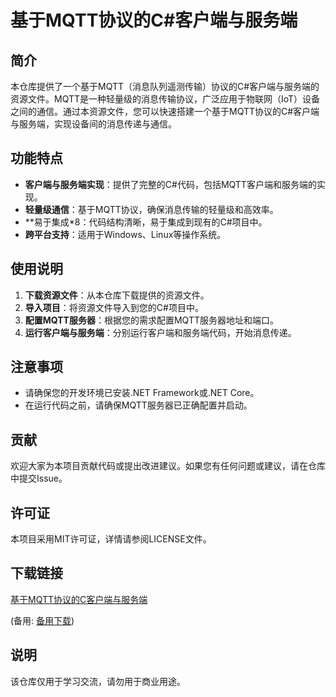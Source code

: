 # 基于MQTT协议的C#客户端与服务端

## 简介

本仓库提供了一个基于MQTT（消息队列遥测传输）协议的C#客户端与服务端的资源文件。MQTT是一种轻量级的消息传输协议，广泛应用于物联网（IoT）设备之间的通信。通过本资源文件，您可以快速搭建一个基于MQTT协议的C#客户端与服务端，实现设备间的消息传递与通信。

## 功能特点

- **客户端与服务端实现**：提供了完整的C#代码，包括MQTT客户端和服务端的实现。
- **轻量级通信**：基于MQTT协议，确保消息传输的轻量级和高效率。
- **易于集成*8：代码结构清晰，易于集成到现有的C#项目中。
- **跨平台支持**：适用于Windows、Linux等操作系统。

## 使用说明

1. **下载资源文件**：从本仓库下载提供的资源文件。
2. **导入项目**：将资源文件导入到您的C#项目中。
3. **配置MQTT服务器**：根据您的需求配置MQTT服务器地址和端口。
4. **运行客户端与服务端**：分别运行客户端和服务端代码，开始消息传递。

## 注意事项

- 请确保您的开发环境已安装.NET Framework或.NET Core。
- 在运行代码之前，请确保MQTT服务器已正确配置并启动。

## 贡献

欢迎大家为本项目贡献代码或提出改进建议。如果您有任何问题或建议，请在仓库中提交Issue。

## 许可证

本项目采用MIT许可证，详情请参阅LICENSE文件。

## 下载链接
[基于MQTT协议的C客户端与服务端](https://pan.quark.cn/s/e87262df2ed7) 

(备用: [备用下载](https://pan.baidu.com/s/1dje0gf2aXaLbqWx9Uy79XQ?pwd=1234))

## 说明

该仓库仅用于学习交流，请勿用于商业用途。
